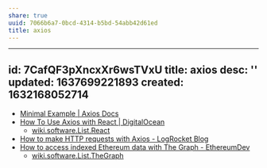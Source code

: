 ```yaml
---
share: true
uuid: 7066b6a7-0bcd-4314-b5bd-54abb42d61ed
title: axios
---
```

---
id: 7CafQF3pXncxXr6wsTVxU
title: axios
desc: ''
updated: 1637699221893
created: 1632168052714
---

* [Minimal Example | Axios Docs](https://axios-http.com/docs/example)
* [How To Use Axios with React | DigitalOcean](https://www.digitalocean.com/community/tutorials/react-axios-react)
  * [wiki.software.List.React](/undefined)
* [How to make HTTP requests with Axios - LogRocket Blog](https://blog.logrocket.com/how-to-make-http-requests-like-a-pro-with-axios/)
* [How to access indexed Ethereum data with The Graph - EthereumDev](https://ethereumdev.io/how-to-access-indexed-ethereum-data-with-graph/)
  * [wiki.software.List.TheGraph](/undefined)
